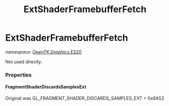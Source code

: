 ﻿---
title: ExtShaderFramebufferFetch
---

# ExtShaderFramebufferFetch
_namespace: [OpenTK.Graphics.ES20](N-OpenTK.Graphics.ES20.html)_

Not used directly.



### Properties

#### FragmentShaderDiscardsSamplesExt
Original was GL_FRAGMENT_SHADER_DISCARDS_SAMPLES_EXT = 0x8A52


